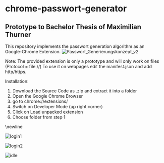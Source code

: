 # chrome-passwort-generator
Prototype to Bachelor Thesis of Maximilian Thurner
---

This repository implements the passwort generation algorithm as an Google-Chrome Extension.  ![Passwort_Generierungskonzept_v2](https://user-images.githubusercontent.com/59063463/125648051-cc86f44d-a0fd-40eb-a631-cb93414010a7.png)

Note: The provided extension is only a prototype and will only work on files (Protocol = file://)
      To use it on webpages edit the manifest.json and add http/https. 

Installation:
1. Download the Source Code as .zip and extract it into a folder
2. Open the Google Chrome Browser
3. go to chrome://extensions/
4. Switch on Developer Mode (up right corner)
5. Click on Load unpacked extension
6. Choose folder from step 1

\newline

![login1](https://user-images.githubusercontent.com/59063463/125648670-a8188274-1b5f-49d1-bd7a-3362613747d7.PNG)

![login2](https://user-images.githubusercontent.com/59063463/125648680-ecc1abc4-a38a-41b7-a119-ed0c3708f2f2.PNG)



![idle](https://user-images.githubusercontent.com/59063463/125648708-8463978c-9a66-4124-afa2-11e95bd49da7.PNG)

